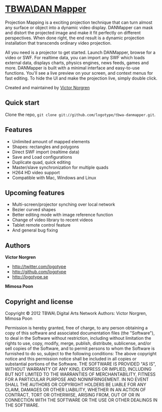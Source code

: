 [TBWA\DAN Mapper](https://github.com/logotype/tbwa-danmapper)
=================

Projection Mapping is a exciting projection technique that can turn almost any surface or object into a dynamic video display. DANMapper can mask and distort the projected image and make it fit perfectly on different perspectives. When done right, the end result is a dynamic projection installation that transcends ordinary video projection. 

All you need is a projector to get started. Launch DANMapper, browse for a video or SWF. For realtime data, you can import any SWF which loads external data, displays charts, physics engines, news feeds, games and more. DANMapper is built with a minimal interface and easy-to-use functions. You'll see a live preview on your screen, and context menus for fast editing. To hide the UI and make the projection live, simply double click. 

Created and maintained by [Victor Norgren](http://logotype.se)

Quick start
-----------

Clone the repo, `git clone git://github.com/logotype/tbwa-danmapper.git`.


Features
--------

+ Unlimited amount of mapped elements
+ Shapes: rectangles and polygons
+ Direct SWF import (realtime data)
+ Save and Load configurations
+ Duplicate quad, quick editing
+ Master/slave synchronization for multiple quads
+ H264 HD video support
+ Compatible with Mac, Windows and Linux

Upcoming features
-----------------

+ Multi-screen/projector synching over local network
+ Bezier curved shapes
+ Better editing mode with image reference function
+ Change of video library to recent videos
+ Tablet remote control feature
+ And general bug fixing

Authors
-------

**Victor Norgren**

+ http://twitter.com/logotype
+ http://github.com/logotype
+ http://logotype.se

**Mimosa Poon**


Copyright and license
---------------------

Copyright © 2012 TBWA\ Digital Arts Network
Authors: Victor Norgren, Mimosa Poon

Permission is hereby granted, free of charge, to any person obtaining a copy
of this software and associated documentation files (the "Software"), to
deal in the Software without restriction, including without limitation the
rights to use, copy, modify, merge, publish, distribute, sublicense, and/or
sell copies of the Software, and to permit persons to whom the Software is
furnished to do so, subject to the following conditions:  The above copyright
notice and this permission notice shall be included in all copies or
substantial portions of the Software.
THE SOFTWARE IS PROVIDED "AS IS", WITHOUT WARRANTY OF ANY KIND, EXPRESS OR
IMPLIED, INCLUDING BUT NOT LIMITED TO THE WARRANTIES OF MERCHANTABILITY,
FITNESS FOR A PARTICULAR PURPOSE AND NONINFRINGEMENT. IN NO EVENT SHALL THE
AUTHORS OR COPYRIGHT HOLDERS BE LIABLE FOR ANY CLAIM, DAMAGES OR OTHER
LIABILITY, WHETHER IN AN ACTION OF CONTRACT, TORT OR OTHERWISE, ARISING FROM,
OUT OF OR IN CONNECTION WITH THE SOFTWARE OR THE USE OR OTHER DEALINGS
IN THE SOFTWARE. 

